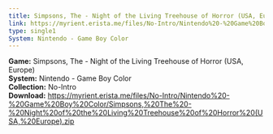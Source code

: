 ```yaml
---
title: Simpsons, The - Night of the Living Treehouse of Horror (USA, Europe)
link: https://myrient.erista.me/files/No-Intro/Nintendo%20-%20Game%20Boy%20Color/Simpsons,%20The%20-%20Night%20of%20the%20Living%20Treehouse%20of%20Horror%20(USA,%20Europe).zip
type: single1
System: Nintendo - Game Boy Color
---
```

<b>Game:</b> Simpsons, The - Night of the Living Treehouse of Horror (USA, Europe)<br>
<b>System:</b> Nintendo - Game Boy Color<br>
<b>Collection:</b> No-Intro<br>
<b>Download:</b> https://myrient.erista.me/files/No-Intro/Nintendo%20-%20Game%20Boy%20Color/Simpsons,%20The%20-%20Night%20of%20the%20Living%20Treehouse%20of%20Horror%20(USA,%20Europe).zip